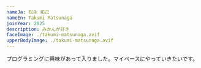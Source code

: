 ```yaml
---
nameJa: 松永 拓己
nameEn: Takumi Matsunaga
joinYear: 2025
description: みかんが好き
faceImage: ./takumi-matsunaga.avif
upperBodyImage: ./takumi-matsunaga.avif
---
```

プログラミングに興味があって入りました。マイペースにやっていきたいです。
